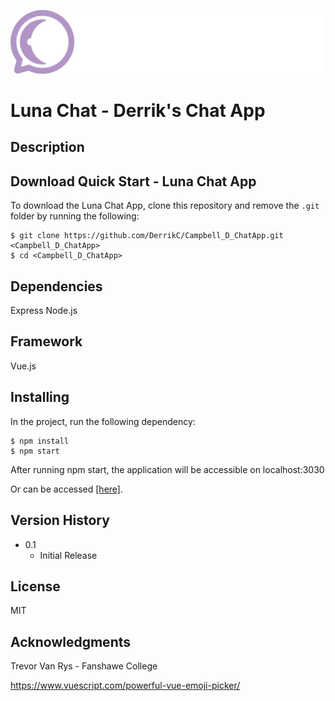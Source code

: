 ![lunachat Logo](/public/images/lunachat_logo.svg)

# Luna Chat - Derrik's Chat App

## Description


## Download Quick Start - Luna Chat App

To download the Luna Chat App, clone this repository and remove the `.git` folder by running the following:

```console
$ git clone https://github.com/DerrikC/Campbell_D_ChatApp.git <Campbell_D_ChatApp>
$ cd <Campbell_D_ChatApp>
```

## Dependencies
Express
Node.js

## Framework
Vue.js

## Installing
In the project, run the following dependency:

```console
$ npm install
$ npm start
```

After running npm start, the application will be accessible on localhost:3030

Or can be accessed [[here]](https://campbell-d-chat-app.herokuapp.com).


## Version History

* 0.1
    * Initial Release

## License

MIT

## Acknowledgments

Trevor Van Rys - Fanshawe College

https://www.vuescript.com/powerful-vue-emoji-picker/

